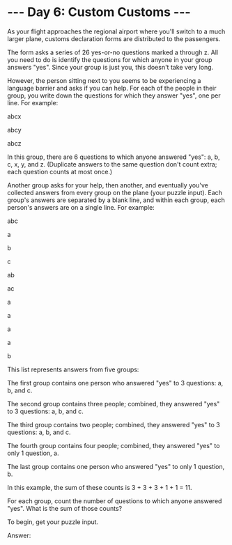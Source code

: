 --- Day 6: Custom Customs ---
================================================

As your flight approaches the regional airport where you'll switch to a much larger plane, customs declaration forms are distributed to the passengers.

The form asks a series of 26 yes-or-no questions marked a through z. All you need to do is identify the questions for which anyone in your group answers "yes". Since your group is just you, this doesn't take very long.

However, the person sitting next to you seems to be experiencing a language barrier and asks if you can help. For each of the people in their group, you write down the questions for which they answer "yes", one per line.  For example:

abcx

abcy

abcz


In this group, there are 6 questions to which anyone answered "yes": a, b, c, x, y, and z. (Duplicate answers to the same question don't count extra; each question counts at most once.)

Another group asks for your help, then another, and eventually you've collected answers from every group on the plane (your puzzle input). Each group's answers are separated by a blank line, and within each group, each person's answers are on a single line. For example:

abc


a

b

c


ab

ac


a

a

a

a


b


This list represents answers from five groups:


The first group contains one person who answered "yes" to 3 questions: a, b, and c.

The second group contains three people; combined, they answered "yes" to 3 questions: a, b, and c.

The third group contains two people; combined, they answered "yes" to 3 questions: a, b, and c.

The fourth group contains four people; combined, they answered "yes" to only 1 question, a.

The last group contains one person who answered "yes" to only 1 question, b.


In this example, the sum of these counts is 3 + 3 + 3 + 1 + 1 = 11.

For each group, count the number of questions to which anyone answered "yes". What is the sum of those counts?


To begin, get your puzzle input.

Answer:  


